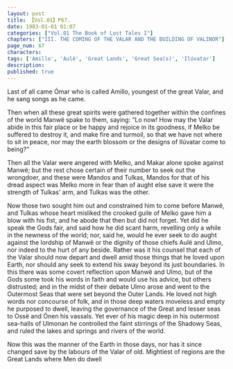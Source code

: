 ```yaml
---
layout: post
title: 【Vol.01】P67.
date: 1983-01-01 01:07
categories: ["Vol.01 The Book of Lost Tales I"]
chapters: ["III. THE COMING OF THE VALAR AND THE BUILDING OF VALINOR"]
page_num: 67
characters: 
tags: ['Amillo', 'Aulë', 'Great Lands', 'Great Sea(s)', 'Ilúvatar']
description: 
published: true
---
```


Last of all came Ómar who is called Amillo, youngest of the great Valar, and he sang songs as he came.

Then when all these great spirits were gathered together within the confines of the world Manwë spake to them, saying: ”Lo now! How may the Valar abide in this fair place or be happy and rejoice in its goodness, if Melko be suffered to destroy it, and make fire and turmoil, so that we have not where to sit in peace, nor may the earth blossom or the designs of Ilúvatar come to being?”

Then all the Valar were angered with Melko, and Makar alone spoke against Manwë; but the rest chose certain of their number to seek out the wrongdoer, and these were Mandos and Tulkas, Mandos for that of his dread aspect was Melko more in fear than of aught else save it were the strength of Tulkas’ arm, and Tulkas was the other.

Now those two sought him out and constrained him to come before Manwë, and Tulkas whose heart misliked the crooked guile of Melko gave him a blow with his fist, and he abode that then but did not forget. Yet did he speak the Gods fair, and said how he did scant harm, revelling only a while in the newness of the world; nor, said he, would he ever seek to do aught against the lordship of Manwë or the dignity of those chiefs Aulë and Ulmo, nor indeed to the hurt of any beside. Rather was it his counsel that each of the Valar should now depart and dwell amid those things that he loved upon Earth, nor should any seek to extend his sway beyond its just boundaries. In this there was some covert reflection upon Manwë and Ulmo, but of the Gods some took his words in faith and would use his advice, but others distrusted; and in the midst of their debate Ulmo arose and went to the Outermost Seas that were set beyond the Outer Lands. He loved not high words nor concourse of folk, and in those deep waters moveless and empty he purposed to dwell, leaving the governance of the Great and lesser seas to Ossë and Ónen his vassals. Yet ever of his magic deep in his outermost sea-halls of Ulmonan he controlled the faint stirrings of the Shadowy Seas, and ruled the lakes and springs and rivers of the world.

Now this was the manner of the Earth in those days, nor has it since changed save by the labours of the Valar of old. Mightiest of regions are the Great Lands where Men do dwell

